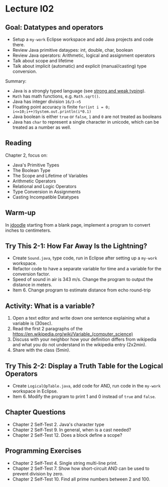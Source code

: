 # Lecture l02

## Goal: Datatypes and operators
- Setup a `my-work` Eclipse workspace and add Java projects and code there.
- Review Java primitive dataypes: int, double, char, boolean
- Review Java operators: Arithmetic, logical and assignment operators
- Talk about scope and lifetime
- Talk about implicit (automatic) and explicit (manual/casting) type conversion.

Summary:
- Java is a strongly typed language (see [strong and weak typing](https://en.wikipedia.org/wiki/Strong_and_weak_typing)).
- `Math` has math functions, e.g. `Math.sqrt()`.
- Java has integer division `16/3->5`
- Floating point accuracy is finite `for(int i = 0; i<=10;i++)System.out.println(i*0.1)`
- Java boolean is either `true` or `false`, `1` and `0` are not treated as booleans
- Java has `char` to represent a single character in unicode, which can be treated as a number as well.

## Reading
Chapter 2, focus on:
- Java's Primitive Types
- The Boolean Type
- The Scope and Lifetime of Variables
- Arithmetic Operators
- Relational and Logic Operators
- Type Conversion in Assignments
- Casting Incompatible Datatypes

## Warm-up
In [jdoodle](https://www.jdoodle.com/online-java-compiler/) starting from a blank page, implement a program to convert inches to centimeters.

## Try This 2-1: How Far Away Is the Lightning?
- Create `Sound.java`, type code, run in Eclipse after setting up a `my-work` workspace.
- Refactor code to have a separate variable for time and a variable for the conversion factor.
- Speed of sound in air is 343 m/s. Change the program to output the distance in meters.
- Item 6. Change program to estimate distance from echo round-trip

## Activity: What is a variable?
1. Open a text editor and write down one sentence explaining what a variable is (30sec).
2. Read the first 2 paragraphs of the https://en.wikipedia.org/wiki/Variable_(computer_science)
3. Discuss with your neighbor how your definition differs from wikipedia and what you do not understand in the wikipedia entry (2x2min).
4. Share with the class (5min).

## Try This 2-2: Display a Truth Table for the Logical Operators
- Create `LogicalOpTable.java`, add code for AND, run code in the `my-work` workspace in Eclipse.
- Item 6. Modify the program to print 1 and 0 instead of `true` and `false`.


## Chapter Questions
- Chapter 2 Self-Test 2. Java's character type
- Chapter 2 Self-Test 9. In general, when is a cast needed?
- Chapter 2 Self-Test 12. Does a block define a scope?


## Programming Exercises

- Chapter 2 Self-Test 4. Single string multi-line print.
- Chapter 2 Self-Test 7. Show how short-circuit AND can be used to prevent division by zero.
- Chapter 2 Self-Test 10. Find all prime numbers between 2 and 100.
